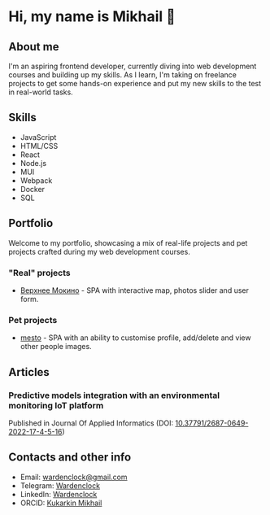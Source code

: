 # Hi, my name is Mikhail :clap:

## About me
I'm an aspiring frontend developer, currently diving into web development courses and building up my skills. As I learn, I'm taking on freelance projects to get some hands-on experience and put my new skills to the test in real-world tasks.

## Skills
- JavaScript
- HTML/CSS
- React
- Node.js
- MUI
- Webpack
- Docker
- SQL

## Portfolio
Welcome to my portfolio, showcasing a mix of real-life projects and pet projects crafted during my web development courses.

### "Real" projects 
- [Верхнее Мокино](https://земля159.рф/) - SPA with interactive map, photos slider and user form.

### Pet projects
- [mesto](https://github.com/Wardenclock1759/react-mesto-api-full-gha) - SPA with an ability to customise profile, add/delete and view other people images.

## Articles
### Predictive models integration with an environmental monitoring IoT platform
Published in Journal Of Applied Informatics (DOI: [10.37791/2687-0649-2022-17-4-5-16](https://doi.org/10.37791/2687-0649-2022-17-4-5-16))

## Contacts and other info
- Email: wardenclock@gmail.com
- Telegram: [Wardenclock](https://t.me/wardenclock)
- LinkedIn: [Wardenclock](https://www.linkedin.com/in/wardenclock)
- ORCID: [Kukarkin Mikhail](https://orcid.org/0000-0002-3570-9998)
